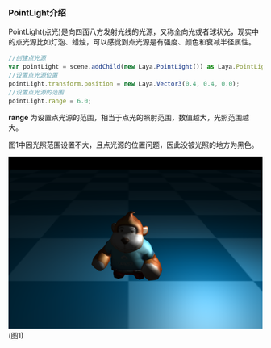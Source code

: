 ### PointLight介绍

​	PointLight(点光)是向四面八方发射光线的光源，又称全向光或者球状光，现实中的点光源比如灯泡、蜡烛，可以感觉到点光源是有强度、颜色和衰减半径属性。

```javascript
//创建点光源
var pointLight = scene.addChild(new Laya.PointLight()) as Laya.PointLight;
//设置点光源位置
pointLight.transform.position = new Laya.Vector3(0.4, 0.4, 0.0);
//设置点光源的范围
pointLight.range = 6.0;
```

**range** 为设置点光源的范围，相当于点光的照射范围，数值越大，光照范围越大。

图1中因光照范围设置不大，且点光源的位置问题，因此没被光照的地方为黑色。

![](img/1.png)<br>(图1)


